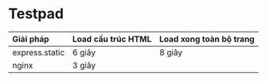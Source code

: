 # Testpad

| Giải pháp      | Load cấu trúc HTML | Load xong toàn bộ trang |
|:---------------|--------------------|-------------------------|
| express.static | 6 giây             | 8 giây                  |
| nginx          | 3 giây             |                         |
